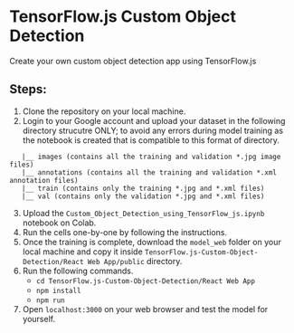 # TensorFlow.js Custom Object Detection

Create your own custom object detection app using TensorFlow.js

## Steps:

1. Clone the repository on your local machine.
2. Login to your Google account and upload your dataset in the following directory strucutre ONLY; to avoid any errors during model training as the notebook is created that is compatible to this format of directory.

```TFJS-Custom-Detection
   |__ images (contains all the training and validation *.jpg image files)
   |__ annotations (contains all the training and validation *.xml annotation files)
   |__ train (contains only the training *.jpg and *.xml files)
   |__ val (contains only the validation *.jpg and *.xml files)
   ```


3. Upload the `Custom_Object_Detection_using_TensorFlow_js.ipynb` notebook on Colab.
4. Run the cells one-by-one by following the instructions.
5. Once the training is complete, download the `model_web` folder on your local machine and copy it inside `TensorFlow.js-Custom-Object-Detection/React Web App/public` directory.
6. Run the following commands.
   - `cd TensorFlow.js-Custom-Object-Detection/React Web App`
   - `npm install`
   - `npm run`
7. Open `localhost:3000` on your web browser and test the model for yourself.

